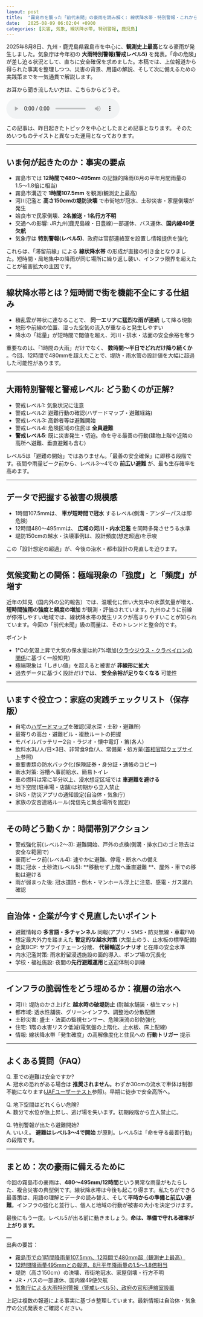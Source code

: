 ```yaml
---
layout: post
title:  "霧島市を襲った「前代未聞」の豪雨を読み解く: 線状降水帯・特別警報・これからの備え"
date:   2025-08-09 06:02:04 +0900
categories: [災害, 気象, 線状降水帯, 特別警報, 鹿児島]
---
```


2025年8月8日、九州・鹿児島県霧島市を中心に、**観測史上最高**となる豪雨が発生しました。気象庁は今年初の **大雨特別警報(警戒レベル5)** を発表。「命の危険」が差し迫る状況として、直ちに安全確保を求めました。本稿では、上位報道から得られた事実を整理しつつ、災害の背景、用語の解説、そして次に備えるための実践策までを一気通貫で解説します。

お耳から聞き流したい方は、こちらからどうぞ。

<audio controls preload="metadata">
    <source src="/audio/2025-08-09-ai-podcast.m4a" type="audio/mp4">
    お使いのブラウザは audio 要素に対応していません。<a href="/audio/2025-08-09-ai-podcast.m4a">こちら</a>からダウンロードしてください。
</audio>

この記事は、昨日起きたトピックを中心としたまとめ記事となります。
そのためいつものテイストと異なった運用となっております。


<!-- more -->

---

## いま何が起きたのか：事実の要点

- 霧島市では **12時間で480〜495mm** の記録的降雨(8月の平年月間雨量の1.5〜1.8倍に相当)
- 霧島市溝辺で **1時間107.5mm** を観測(観測史上最高)
- 河川氾濫と **高さ150cmの堤防決壊** で市街地が冠水、土砂災害・家屋倒壊が発生
- 姶良市で民家倒壊、**2名搬送・1名行方不明**
- 交通への影響: JR九州(鹿児島線・日豊線)一部運休、バス運休、**国内線49便欠航**
- 気象庁は **特別警報(レベル5)**、政府は官邸連絡室を設置し情報提供を強化

これらは、「滞留前線」による **線状降水帯** の形成が直接の引き金となりました。短時間・局地集中の降雨が同じ場所に繰り返し襲い、インフラ限界を超えたことが被害拡大の主因です。

---

## 線状降水帯とは？短時間で街を機能不全にする仕組み

- 積乱雲が帯状に連なることで、 **同一エリアに猛烈な雨が連続** して降る現象
- 地形や前線の位置、湿った空気の流入が重なると発生しやすい
- 降水の「総量」が短時間で閾値を超え、河川・排水・法面の安全余裕を奪う

重要なのは、「1時間の大雨」だけでなく、 **数時間〜半日でどれだけ降り続くか** 。今回、12時間で480mmを超えたことで、堤防・雨水管の設計値を大幅に超過した可能性があります。

---

## 大雨特別警報と警戒レベル: どう動くのが正解?

- 警戒レベル1: 気象状況に注意
- 警戒レベル2: 避難行動の確認(ハザードマップ・避難経路)
- 警戒レベル3: 高齢者等は避難開始
- 警戒レベル4: 危険区域の住民は **全員避難**
- **警戒レベル5**: 既に災害発生・切迫。命を守る最善の行動(建物上階や近隣の高所へ避難、垂直避難も含む)

レベル5は「避難の開始」ではありません。「最善の安全確保」に即移る段階です。夜間や雨量ピーク前から、レベル3〜4での **前広い避難** が、最も生存確率を高めます。


---

## データで把握する被害の規模感

- 1時間107.5mmは、 **車が短時間で冠水** するレベル(側溝・アンダーパスは即危険)
- 12時間480〜495mmは、 **広域の河川・内水氾濫** を同時多発させうる水準
- 堤防150cmの越水・決壊事例は、設計頻度(想定超過)を示唆

この「設計想定の超過」が、今後の治水・都市設計の見直しを迫ります。

---

## 気候変動との関係：極端現象の「強度」と「頻度」が増す

近年の知見（国内外の公的報告）では、温暖化に伴い大気中の水蒸気量が増え、 **短時間強雨の強度と頻度の増加** が観測・評価されています。九州のように前線が停滞しやすい地域では、線状降水帯の発生リスクが高まりやすいことが知られています。今回の「前代未聞」級の雨量は、そのトレンドと整合的です。

ポイント
- 1℃の気温上昇で大気の保水量は約7%増加([クラウジウス・クラペイロンの関係](https://ja.wikipedia.org/wiki/%E3%82%AF%E3%83%A9%E3%82%A6%E3%82%B8%E3%82%A6%E3%82%B9%E3%83%BB%E3%82%AF%E3%83%A9%E3%83%9A%E3%82%A4%E3%83%AD%E3%83%B3%E3%81%AE%E5%BC%8F)に基づく一般知見)
- 極端現象は「しきい値」を超えると被害が **非線形に拡大**
- 過去データに基づく設計だけでは、 **安全余裕が足りなくなる** 可能性

---

## いますぐ役立つ：家庭の実践チェックリスト（保存版）

- 自宅の[ハザードマップ](https://disaportal.gsi.go.jp/)を確認(浸水深・土砂・避難所)
- 最寄りの高台・避難ビル・複数ルートの把握
- モバイルバッテリー2台・ラジオ・懐中電灯・笛(各人)
- 飲料水3L/人/日×3日、非常食9食/人、常備薬・処方薬([首相官邸ウェブサイト](https://www.kantei.go.jp/jp/headline/bousai/sonae.html)参照)
- 重要書類の防水パック化(保険証券・身分証・通帳のコピー)
- 断水対策: 浴槽へ事前給水、簡易トイレ
- 車の燃料は常に半分以上、浸水想定区域では **車避難を避ける**
- 地下空間(駐車場・店舗)は初期から立入禁止
- SNS・防災アプリの通知設定(自治体・気象庁)
- 家族の安否連絡ルール(発信先と集合場所を固定)

---

## その時どう動くか：時間帯別アクション

- 警戒強化前(レベル2〜3): 避難開始、戸外の点検(側溝・排水口のゴミ除去は安全な範囲で)
- 豪雨ピーク前(レベル4): 速やかに避難、停電・断水への備え
- 既に冠水・土砂流(レベル5): **移動せず上階へ垂直避難 **、屋外・車での移動は避ける
- 雨が弱まった後: 冠水道路・倒木・マンホール浮上に注意、感電・ガス漏れ確認

---

## 自治体・企業が今すぐ見直したいポイント

- 避難情報の **多言語・多チャンネル** 同報(アプリ・SMS・防災無線・車載FM)
- 想定最大外力を踏まえた **暫定的な越水対策** (大型土のう、止水板の標準配備)
- 企業BCP: サプライチェーン分散、 **代替輸送シナリオ** と在庫の安全水準
- 内水氾濫対策: 雨水貯留浸透施設の面的導入、ポンプ場の冗長化
- 学校・福祉施設: 夜間の**先行避難運用**と送迎体制の訓練

---

## インフラの脆弱性をどう埋めるか：複層の治水へ

- 河川: 堤防のかさ上げと **越水時の破堤防止** (耐越水舗装・植生マット)
- 都市域: 透水性舗装、グリーンインフラ、調整池の分散配置
- 土砂災害: 盛土・法面の監視センサー、危険渓流の砂防強化
- 住宅: 1階の水害リスク低減(電気盤の上階化、止水板、床上配線)
- 情報: 線状降水帯「発生確度」の高解像度化と住民への **行動トリガー** 提示

---

## よくある質問（FAQ）

Q. 車での避難は安全ですか?  
A. 冠水の恐れがある場合は **推奨されません**。わずか30cmの流水で車体は制御不能になります([JAFユーザーテスト](https://jaf.or.jp/common/safety-drive/car-learning/under-water)参照)。早期に徒歩で安全高所へ。

Q. 地下空間はどれくらい危険?  
A. 数分で水位が急上昇し、逃げ場を失います。初期段階から立入禁止に。

Q. 特別警報が出たら避難開始?  
A. いいえ。 **避難はレベル3〜4で開始** が原則。レベル5は「命を守る最善行動」の段階です。

---


## まとめ：次の豪雨に備えるために

今回の霧島市の豪雨は、**480〜495mm/12時間**という異常な雨量がもたらした、複合災害の典型例です。線状降水帯は今後も起こり得ます。私たちができる最善策は、用語の理解とデータの読み替え、そして**平時からの準備と前広い避難**。インフラの強化と並行し、個人と地域の行動が被害の大小を決定づけます。

最後にもう一度。レベル5が出る前に動きましょう。**命は、準備で守れる確率が上がります。**

—  
出典の要旨：  
- [霧島市での1時間降雨量107.5mm、12時間で480mm超（観測史上最高）](https://news.yahoo.co.jp/articles/d5fe697e02efbe32dc8f574552e1b4e5b3da228f)
- [12時間降雨量495mmとの報道、8月平年降雨量の1.5〜1.8倍相当](https://www.fnn.jp/articles/-/914342)
- 堤防（高さ150cm）の決壊、市街地冠水、家屋倒壊・行方不明
- JR・バスの一部運休、国内線49便欠航
- [気象庁による大雨特別警報（警戒レベル5）、政府の官邸連絡室設置](https://newsdig.tbs.co.jp/articles/-/2097585)

上記は複数の報道による事実に基づき整理しています。最新情報は自治体・気象庁の公式発表をご確認ください。

